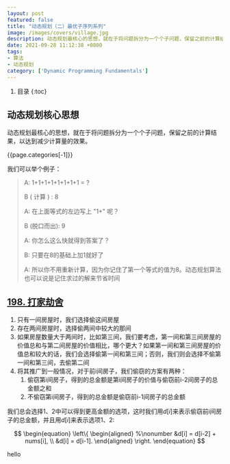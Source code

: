 ```yaml
---
layout: post
featured: false
title: "动态规划（二）最优子序列系列"
image: /images/covers/village.jpg
description: 动态规划最核心的思想，就在于将问题拆分为一个个子问题，保留之前的计算结果，以达到减少计算量的效果。
date: 2021-09-28 11:12:38 +0800
tags:
- 算法
- 动态规划
category: ['Dynamic Programming Fundamentals']
---
```


1. 目录
{:toc}

## 动态规划核心思想
动态规划最核心的思想，就在于将问题拆分为一个个子问题，保留之前的计算结果，以达到减少计算量的效果。

{{page.categories[-1]}}

我们可以举个例子：

> A: 1+1+1+1+1+1+1+1 = ? 
> 
> B ( 计算 ) : 8 
> 
> A: 在上面等式的左边写上 "1+" 呢？ 
> 
> B (脱口而出): 9 
> 
> A: 你怎么这么快就得到答案了？ 
> 
> B: 只要在8的基础上加1就好了 
> 
> A: 所以你不用重新计算，因为你记住了第一个等式的值为8。动态规划算法也可以说是记住求过的解来节省时间

## [198. 打家劫舍](https://leetcode-cn.com/problems/house-robber/)

1. 只有一间房屋时，我们选择偷这间房屋
2. 存在两间房屋时，选择偷两间中较大的那间
3. 如果房屋数量大于两间时，比如第三间，我们要考虑，第一间和第三间房屋的价值总和与第二间房屋的价值相比，哪个更大？如果第一间和第三间房屋的价值总和较大的话，我们会选择偷第一间和第三间；否则，我们则会选择不偷第一间和第三间，去偷第二间
4. 将其推广到一般情况，对于前i间房子，我们偷窃的方案有两种：
   1. 偷窃第i间房子，得到的总金额是第i间房子的价值与偷窃前i-2间房子的总金额之和
   2. 不偷窃第i间房子，得到的总金额是偷窃前i-1间房子的总金额

我们总会选择1、2中可以得到更高金额的选项，这时我们用$d[i]$来表示偷窃前i间房子的总金额，并且用$d[i]$来表示选项1、2:

$$
\begin{equation}
\left\{
\begin{aligned}
%\nonumber
&d[i] = d[i-2] + nums[i], \\
&d[i] = d[i-1].
\end{aligned}
\right.
\end{equation}
$$

hello
